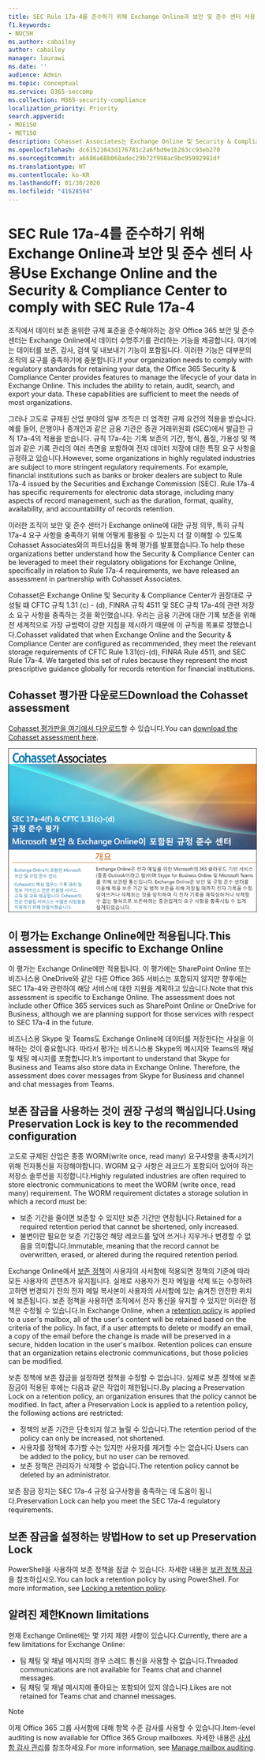 ```yaml
---
title: SEC Rule 17a-4를 준수하기 위해 Exchange Online과 보안 및 준수 센터 사용
f1.keywords:
- NOCSH
ms.author: cabailey
author: cabailey
manager: laurawi
ms.date: ''
audience: Admin
ms.topic: conceptual
ms.service: O365-seccomp
ms.collection: M365-security-compliance
localization_priority: Priority
search.appverid:
- MOE150
- MET150
description: Cohasset Associates는 Exchange Online 및 Security & Compliance Center가 권장대로 구성되어 있으면 CFTC 규칙 1.31 (c) - (d), FINRA 규칙 4511 및 SEC 규칙 17a-4의 관련 저장소 요구 사항을 충족함을 확인했습니다. 평가판을 다운로드할 수 있습니다.
ms.openlocfilehash: dc61521043d176781c2a6fbd9e1b283cc93eb270
ms.sourcegitcommit: a6686a68b068adec29b72f998ac9bc95992981df
ms.translationtype: HT
ms.contentlocale: ko-KR
ms.lasthandoff: 01/30/2020
ms.locfileid: "41628594"
---
```

# <a name="use-exchange-online-and-the-security--compliance-center-to-comply-with-sec-rule-17a-4"></a><span data-ttu-id="0a68f-104">SEC Rule 17a-4를 준수하기 위해 Exchange Online과 보안 및 준수 센터 사용</span><span class="sxs-lookup"><span data-stu-id="0a68f-104">Use Exchange Online and the Security & Compliance Center to comply with SEC Rule 17a-4</span></span>

<span data-ttu-id="0a68f-p102">조직에서 데이터 보존 을위한 규제 표준을 준수해야하는 경우 Office 365 보안 및 준수 센터는 Exchange Online에서 데이터 수명주기를 관리하는 기능을 제공합니다. 여기에는 데이터를 보존, 감사, 검색 및 내보내기 기능이 포함됩니다. 이러한 기능은 대부분의 조직의 요구를 충족하기에 충분합니다.</span><span class="sxs-lookup"><span data-stu-id="0a68f-p102">If your organization needs to comply with regulatory standards for retaining your data, the Office 365 Security & Compliance Center provides features to manage the lifecycle of your data in Exchange Online. This includes the ability to retain, audit, search, and export your data. These capabilities are sufficient to meet the needs of most organizations.</span></span>

<span data-ttu-id="0a68f-p103">그러나 고도로 규제된 산업 분야의 일부 조직은 더 엄격한 규제 요건의 적용을 받습니다. 예를 들어, 은행이나 중개인과 같은 금융 기관은 증권 거래위원회 (SEC)에서 발급한 규칙 17a-4의 적용을 받습니다. 규칙 17a-4는 기록 보존의 기간, 형식, 품질, 가용성 및 책임과 같은 기록 관리의 여러 측면을 포함하여 전자 데이터 저장에 대한 특정 요구 사항을 규정하고 있습니다.</span><span class="sxs-lookup"><span data-stu-id="0a68f-p103">However, some organizations in highly regulated industries are subject to more stringent regulatory requirements. For example, financial institutions such as banks or broker dealers are subject to Rule 17a-4 issued by the Securities and Exchange Commission (SEC). Rule 17a-4 has specific requirements for electronic data storage, including many aspects of record management, such as the duration, format, quality, availability, and accountability of records retention.</span></span>

<span data-ttu-id="0a68f-111">이러한 조직이 보안 및 준수 센터가 Exchange online에 대한 규정 의무, 특히 규칙 17a-4 요구 사항을 충족하기 위해 어떻게 활용될 수 있는지 더 잘 이해할 수 있도록 Cohasset Associates와의 파트너십을 통해 평가를 발표했습니다.</span><span class="sxs-lookup"><span data-stu-id="0a68f-111">To help these organizations better understand how the Security & Compliance Center can be leveraged to meet their regulatory obligations for Exchange Online, specifically in relation to Rule 17a-4 requirements, we have released an assessment in partnership with Cohasset Associates.</span></span>

<span data-ttu-id="0a68f-p104">Cohasset은 Exchange Online 및 Security & Compliance Center가 권장대로 구성될 떄 CFTC 규칙 1.31 (c) - (d), FINRA 규칙 4511 및 SEC 규칙 17a-4의 관련 저장소 요구 사항을 충족하는 것을 확인했습니다. 우리는 금융 기관에 대한 기록 보존을 위해 전 세계적으로 가장 규범력이 강한 지침을 제시하기 때문에 이 규칙을 목표로 정했습니다.</span><span class="sxs-lookup"><span data-stu-id="0a68f-p104">Cohasset validated that when Exchange Online and the Security & Compliance Center are configured as recommended, they meet the relevant storage requirements of CFTC Rule 1.31(c)-(d), FINRA Rule 4511, and SEC Rule 17a-4. We targeted this set of rules because they represent the most prescriptive guidance globally for records retention for financial institutions.</span></span>

## <a name="download-the-cohasset-assessment"></a><span data-ttu-id="0a68f-114">Cohasset 평가판 다운로드</span><span class="sxs-lookup"><span data-stu-id="0a68f-114">Download the Cohasset assessment</span></span>

<span data-ttu-id="0a68f-115">[Cohasset 평가판을 여기에서 다운로드](https://servicetrust.microsoft.com/ViewPage/TrustDocuments?command=Download&downloadType=Document&downloadId=9fa8349d-a0c9-47d9-93ad-472aa0fa44ec&docTab=6d000410-c9e9-11e7-9a91-892aae8839ad_FAQ_and_White_Papers)할 수 있습니다.</span><span class="sxs-lookup"><span data-stu-id="0a68f-115">You can [download the Cohasset assessment here](https://servicetrust.microsoft.com/ViewPage/TrustDocuments?command=Download&downloadType=Document&downloadId=9fa8349d-a0c9-47d9-93ad-472aa0fa44ec&docTab=6d000410-c9e9-11e7-9a91-892aae8839ad_FAQ_and_White_Papers).</span></span>

![Cohasset Associates의 다운로드 가능한 평가의 제목 페이지](media/cohasset-associates-assessment.png)

## <a name="this-assessment-is-specific-to-exchange-online"></a><span data-ttu-id="0a68f-117">이 평가는 Exchange Online에만 적용됩니다.</span><span class="sxs-lookup"><span data-stu-id="0a68f-117">This assessment is specific to Exchange Online</span></span>

<span data-ttu-id="0a68f-p105">이 평가는 Exchange Online에만 적용됩니다. 이 평가에는 SharePoint Online 또는 비즈니스용 OneDrive와 같은 다른 Office 365 서비스는 포함되지 않지만 향후에는 SEC 17a-4와 관련하여 해당 서비스에 대한 지원을 계획하고 있습니다.</span><span class="sxs-lookup"><span data-stu-id="0a68f-p105">Note that this assessment is specific to Exchange Online. The assessment does not include other Office 365 services such as SharePoint Online or OneDrive for Business, although we are planning support for those services with respect to SEC 17a-4 in the future.</span></span>

<span data-ttu-id="0a68f-p106">비즈니스용 Skype 및 Teams도 Exchange Online에 데이터를 저장한다는 사실을 이해하는 것이 중요합니다. 따라서 평가는 비즈니스용 Skype의 메시지와 Teams의 채널 및 채팅 메시지를 포함합니다.</span><span class="sxs-lookup"><span data-stu-id="0a68f-p106">It’s important to understand that Skype for Business and Teams also store data in Exchange Online. Therefore, the assessment does cover messages from Skype for Business and channel and chat messages from Teams.</span></span>

## <a name="using-preservation-lock-is-key-to-the-recommended-configuration"></a><span data-ttu-id="0a68f-122">보존 잠금을 사용하는 것이 권장 구성의 핵심입니다.</span><span class="sxs-lookup"><span data-stu-id="0a68f-122">Using Preservation Lock is key to the recommended configuration</span></span>

<span data-ttu-id="0a68f-p107">고도로 규제된 산업은 종종 WORM(write once, read many) 요구사항을 충족시키기 위해 전자통신을 저장해야합니다. WORM 요구 사항은 레코드가 포함되어 있어야 하는 저장소 솔루션을 지정합니다.</span><span class="sxs-lookup"><span data-stu-id="0a68f-p107">Highly regulated industries are often required to store electronic communications to meet the WORM (write once, read many) requirement. The WORM requirement dictates a storage solution in which a record must be:</span></span>

- <span data-ttu-id="0a68f-125">보존 기간을 줄이면 보존할 수 있지만 보존 기간만 연장됩니다.</span><span class="sxs-lookup"><span data-stu-id="0a68f-125">Retained for a required retention period that cannot be shortened, only increased.</span></span>
- <span data-ttu-id="0a68f-126">불변이란 필요한 보존 기간동안 해당 레코드를 덮어 쓰거나 지우거나 변경할 수 없음을 의미합니다.</span><span class="sxs-lookup"><span data-stu-id="0a68f-126">Immutable, meaning that the record cannot be overwritten, erased, or altered during the required retention period.</span></span>

<span data-ttu-id="0a68f-p108">Exchange Online에서 [보존 정책](retention-policies.md)이 사용자의 사서함에 적용되면 정책의 기준에 따라 모든 사용자의 콘텐츠가 유지됩니다. 실제로 사용자가 전자 메일을 삭제 또는 수정하려고하면 변경되기 전의 전자 메일 복사본이 사용자의 사서함에 있는 숨겨진 안전한 위치에 보존됩니다. 보존 정책을 사용하면 조직에서 전자 통신을 유지할 수 있지만 이러한 정책은 수정될 수 있습니다.</span><span class="sxs-lookup"><span data-stu-id="0a68f-p108">In Exchange Online, when a [retention policy](retention-policies.md) is applied to a user's mailbox, all of the user's content will be retained based on the criteria of the policy. In fact, if a user attempts to delete or modify an email, a copy of the email before the change is made will be preserved in a secure, hidden location in the user's mailbox. Retention polices can ensure that an organization retains electronic communications, but those policies can be modified.</span></span>

<span data-ttu-id="0a68f-p109">보존 정책에 보존 잠금을 설정하면 정책을 수정할 수 없습니다. 실제로 보존 정책에 보존 잠금이 적용된 후에는 다음과 같은 작업이 제한됩니다.</span><span class="sxs-lookup"><span data-stu-id="0a68f-p109">By placing a Preservation Lock on a retention policy, an organization ensures that the policy cannot be modified. In fact, after a Preservation Lock is applied to a retention policy, the following actions are restricted:</span></span>

- <span data-ttu-id="0a68f-132">정책의 보존 기간은 단축되지 않고 늘릴 수 있습니다.</span><span class="sxs-lookup"><span data-stu-id="0a68f-132">The retention period of the policy can only be increased, not shortened.</span></span>
- <span data-ttu-id="0a68f-133">사용자를 정책에 추가할 수는 있지만 사용자를 제거할 수는 없습니다.</span><span class="sxs-lookup"><span data-stu-id="0a68f-133">Users can be added to the policy, but no user can be removed.</span></span>
- <span data-ttu-id="0a68f-134">보존 정책은 관리자가 삭제할 수 없습니다.</span><span class="sxs-lookup"><span data-stu-id="0a68f-134">The retention policy cannot be deleted by an administrator.</span></span>

<span data-ttu-id="0a68f-135">보존 잠금 장치는 SEC 17a-4 규정 요구사항을 충족하는 데 도움이 됩니다.</span><span class="sxs-lookup"><span data-stu-id="0a68f-135">Preservation Lock can help you meet the SEC 17a-4 regulatory requirements.</span></span>

## <a name="how-to-set-up-preservation-lock"></a><span data-ttu-id="0a68f-136">보존 잠금을 설정하는 방법</span><span class="sxs-lookup"><span data-stu-id="0a68f-136">How to set up Preservation Lock</span></span>

<span data-ttu-id="0a68f-p110">PowerShell을 사용하여 보존 정책을 잠글 수 있습니다. 자세한 내용은 [ 보관 정책 잠금 ](retention-policies.md#locking-a-retention-policy)을 참조하십시오.</span><span class="sxs-lookup"><span data-stu-id="0a68f-p110">You can lock a retention policy by using PowerShell. For more information, see [Locking a retention policy](retention-policies.md#locking-a-retention-policy).</span></span>

## <a name="known-limitations"></a><span data-ttu-id="0a68f-139">알려진 제한</span><span class="sxs-lookup"><span data-stu-id="0a68f-139">Known limitations</span></span>

<span data-ttu-id="0a68f-140">현재 Exchange Online에는 몇 가지 제한 사항이 있습니다.</span><span class="sxs-lookup"><span data-stu-id="0a68f-140">Currently, there are a few limitations for Exchange Online:</span></span>

- <span data-ttu-id="0a68f-141">팀 채팅 및 채널 메시지의 경우 스레드 통신을 사용할 수 없습니다.</span><span class="sxs-lookup"><span data-stu-id="0a68f-141">Threaded communications are not available for Teams chat and channel messages.</span></span>
- <span data-ttu-id="0a68f-142">팀 채팅 및 채널 메시지에 좋아요는 포함되어 있지 않습니다.</span><span class="sxs-lookup"><span data-stu-id="0a68f-142">Likes are not retained for Teams chat and channel messages.</span></span>

> [!NOTE]
> <span data-ttu-id="0a68f-143">이제 Office 365 그룹 사서함에 대해 항목 수준 감사를 사용할 수 있습니다.</span><span class="sxs-lookup"><span data-stu-id="0a68f-143">Item-level auditing is now available for Office 365 Group mailboxes.</span></span> <span data-ttu-id="0a68f-144">자세한 내용은 [사서함 감사 관리](enable-mailbox-auditing.md)를 참조하세요.</span><span class="sxs-lookup"><span data-stu-id="0a68f-144">For more information, see [Manage mailbox auditing](enable-mailbox-auditing.md).</span></span>

